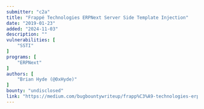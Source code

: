 ```yaml
---
submitter: "c2a"
title: "Frappé Technologies ERPNext Server Side Template Injection"
date: "2019-01-23"
added: "2024-11-03"
description: ""
vulnerabilities: [
    "SSTI"
]
programs: [
    "ERPNext"
]
authors: [
    "Brian Hyde (@0xHyde)"
]
bounty: "undisclosed"
link: "https://medium.com/bugbountywriteup/frapp%C3%A9-technologies-erpnext-server-side-template-injection-74e1c95ec872"
---
```




